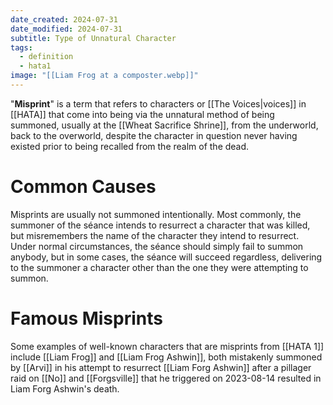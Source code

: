 ```yaml
---
date_created: 2024-07-31
date_modified: 2024-07-31
subtitle: Type of Unnatural Character
tags:
  - definition
  - hata1
image: "[[Liam Frog at a composter.webp]]"
---
```

"**Misprint**" is a term that refers to characters or [[The Voices|voices]] in [[HATA]] that come into being via the unnatural method of being summoned, usually at the [[Wheat Sacrifice Shrine]], from the underworld, back to the overworld, despite the character in question never having existed prior to being recalled from the realm of the dead.

# Common Causes

Misprints are usually not summoned intentionally. Most commonly, the summoner of the séance intends to resurrect a character that was killed, but misremembers the name of the character they intend to resurrect. Under normal circumstances, the séance should simply fail to summon anybody, but in some cases, the séance will succeed regardless, delivering to the summoner a character other than the one they were attempting to summon.

# Famous Misprints

Some examples of well-known characters that are misprints from [[HATA 1]] include [[Liam Frog]] and [[Liam Frog Ashwin]], both mistakenly summoned by [[Arvi]] in his attempt to resurrect [[Liam Forg Ashwin]] after a pillager raid on [[No]] and [[Forgsville]] that he triggered on 2023-08-14 resulted in Liam Forg Ashwin's death.

